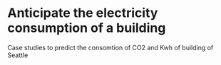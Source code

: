 # Anticipate the electricity consumption of a building

Case studies to predict the consomtion of CO2 and Kwh of building of Seattle
